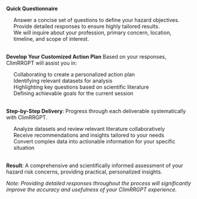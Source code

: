 
**Quick Questionnaire**
<div style='margin-left: 20px;'>
    Answer a concise set of questions to define your hazard objectives.<br>
    Provide detailed responses to ensure highly tailored results.<br>
    We will inquire about your profession, primary concern, location, timeline, and scope of interest.<br><br>
</div>



**Develop Your Customized Action Plan** Based on your responses, ClimRRGPT will assist you in:
<div style='margin-left: 20px;'>
    Collaborating to create a personalized action plan<br>
    Identifying relevant datasets for analysis<br>
    Highlighting key questions based on scientific literature<br>
    Defining achievable goals for the current session<br><br>
</div>



**Step-by-Step Delivery**: Progress through each deliverable systematically with ClimRRGPT.
<div style='margin-left: 20px;'>
    Analyze datasets and review relevant literature collaboratively<br>
    Receive recommendations and insights tailored to your needs<br>
    Convert complex data into actionable information for your specific situation<br><br>
</div>


**Result**: A comprehensive and scientifically informed assessment of your hazard risk concerns, providing practical, personalized insights.

*Note: Providing detailed responses throughout the process will significantly improve the accuracy and usefulness of your ClimRRGPT experience.* 